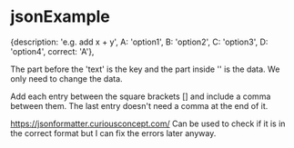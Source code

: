 # jsonExample


{description: 'e.g. add x + y', A: 'option1', B: 'option2', C: 'option3', D: 'option4', correct: 'A'},

The part before the 'text' is the key and the part inside '' is the data. We only need to change the data.

Add each entry between the square brackets [] and include a comma between them. The last entry doesn't need a comma at the end of it.

https://jsonformatter.curiousconcept.com/ Can be used to check if it is in the correct format but I can fix the errors later anyway.

